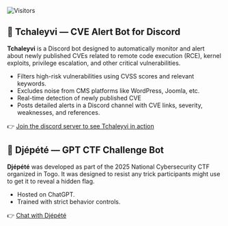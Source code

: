 ![Visitors](https://visitor-badge.laobi.icu/badge?page_id=cyberpoul.Check-my-bots)

## 🤖 Tchaleyvi — CVE Alert Bot for Discord

**Tchaleyvi** is a Discord bot designed to automatically monitor and alert about newly published CVEs related to remote code execution (RCE), kernel exploits, privilege escalation, and other critical vulnerabilities.

- Filters high-risk vulnerabilities using CVSS scores and relevant keywords.
- Excludes noise from CMS platforms like WordPress, Joomla, etc.
- Real-time detection of newly published CVE
- Posts detailed alerts in a Discord channel with CVE links, severity, weaknesses, and references.

👉 [Join the discord server to see Tchaleyvi in action](https://discord.gg/buJK2YcrNh)

## 🤖 Djépété — GPT CTF Challenge Bot

**Djépété** was developed as part of the 2025 National Cybersecurity CTF organized in Togo. It was designed to resist any trick participants might use to get it to reveal a hidden flag.

- Hosted on ChatGPT.
- Trained with strict behavior controls.

👉 [Chat with Djépété](https://chatgpt.com/g/g-6730ce6c072481908b7a45d37f296c50-djepete)
